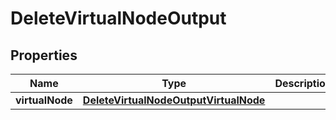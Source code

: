 

# DeleteVirtualNodeOutput



## Properties

| Name | Type | Description | Notes |
|------------ | ------------- | ------------- | -------------|
|**virtualNode** | [**DeleteVirtualNodeOutputVirtualNode**](DeleteVirtualNodeOutputVirtualNode.md) |  |  [optional] |



